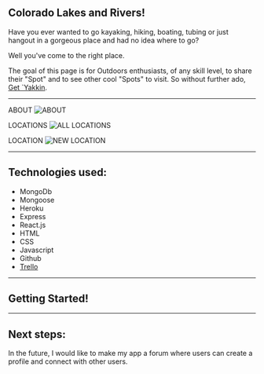 ## Colorado Lakes and Rivers!
Have you ever wanted to go kayaking, hiking, boating, tubing or just hangout in a gorgeous place and had no idea where to go?

Well you've come to the right place.

The goal of this page is for Outdoors enthusiasts, of any skill level, to share their "Spot" and to see other cool "Spots" to visit. So without further ado, [Get `Yakkin](https://yakyakyakkin.herokuapp.com/ "Locations Homepage").

--- 

ABOUT
![ABOUT](https://i.imgur.com/Fb5hbQo.png)

LOCATIONS
![ALL LOCATIONS](https://i.imgur.com/6zSNIuD.png)

LOCATION
![NEW LOCATION](https://i.imgur.com/MtBRKvL.png)

---

## Technologies used:

- MongoDb
- Mongoose
- Heroku
- Express
- React.js
- HTML
- CSS
- Javascript
- Github
- [Trello](https://trello.com/b/JIl8YXVg/unit-4-react "Trello Board")


---

## Getting Started!


---

## Next steps:
In the future, I would like to make my app a forum where users can create a profile and connect with other users.

